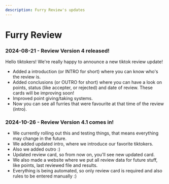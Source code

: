 ```yaml
---
description: Furry Review's updates
---
```


# Furry Review

### 2024-08-21 - Review Version 4 released!

Hello tiktokers! We're really happy to announce a new tiktok review update!

* Added a introduction (or INTRO for short) where you can know who's the review is.
* Added conclusions (or OUTRO for short) where you can have a look on points, status (like accepter, or rejected) and date of review. These cards will be improving soon!
* Improved point giving/taking systems.
* Now you can see all furries that were favourite at that time of the review (intro).

### 2024-10-26 - Review Version 4.1 comes in!

* We currently rolling out this and testing things, that means everything may change in the future.
* We added updated intro, where we introduce our favorite tiktokers.
* Also we added outro :)
* Updated review card, so from now on, you'll see new updated card.
* We also made a website where we put all review data for future stuff, like points, last reviewed file and results.
* Everything is being automated, so only review card is required and also rules to be entered manually :)
